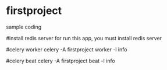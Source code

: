 # firstproject
sample coding

#install redis server
for run this app, you must install redis server

#celery worker
celery -A firstproject worker -l info 

#celery beat
celery -A firstproject beat -l info
